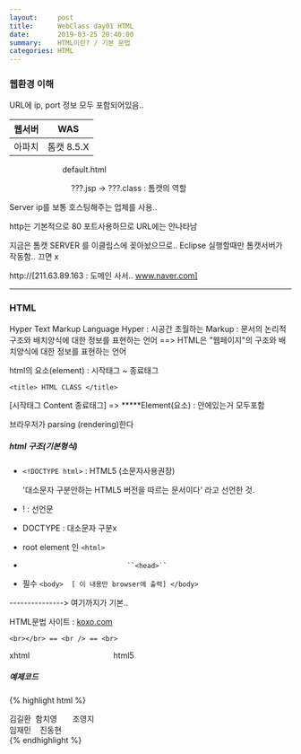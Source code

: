 ```yaml
---
layout:     post
title:      WebClass day01 HTML
date:       2019-03-25 20:40:00
summary:    HTML이란? / 기본 문법
categories: HTML
---
```

### 웹환경 이해
URL에 ip, port 정보 모두 포함되어있음..

| 웹서버 | WAS     |
|-------|---------|
| 아파치 |톰캣 8.5.X|

&nbsp;&nbsp;&nbsp;&nbsp;&nbsp;&nbsp;&nbsp;&nbsp;&nbsp;&nbsp;&nbsp;&nbsp;&nbsp;&nbsp;&nbsp;&nbsp;&nbsp;&nbsp;&nbsp;&nbsp;&nbsp;&nbsp;&nbsp;&nbsp;default.html

&nbsp;&nbsp;&nbsp;&nbsp;&nbsp;&nbsp;&nbsp;&nbsp;&nbsp;&nbsp;&nbsp;&nbsp;&nbsp;&nbsp;&nbsp;&nbsp;&nbsp;&nbsp;&nbsp;&nbsp;&nbsp;&nbsp;&nbsp;&nbsp;&nbsp;&nbsp;&nbsp;&nbsp;???.jsp -> ???.class : 톰캣의 역할
             
  
Server ip를 보통 호스팅해주는 업체를 사용.. 

http는 기본적으로 80 포트사용하므로 URL에는 안나타남 

지금은 톰캣 SERVER 를 이클립스에 꽂아놨으므로..
Eclipse 실행할때만 톰캣서버가 작동함.. 끄면 x

http://[211.63.89.163 : 도메인 사서.. www.naver.com]


-------------------------------------------
### HTML 
Hyper Text Markup Language
Hyper : 시공간 초월하는
Markup : 문서의 논리적 구조와 배치양식에 대한 정보를 표현하는 언어
==> HTML은 "웹페이지"의 구조와 배치양식에 대한 정보를 표현하는 언어

html의 요소(element) : 시작태그 ~ 종료태그

``<title> HTML CLASS </title>``

[시작태그 	   Content      종료태그] =>
*****Element(요소) : 안에있는거 모두포함

브라우저가 parsing (rendering)한다

##### html 구조(기본형식)
- ``<!DOCTYPE html>`` : HTML5 (소문자사용권장)

  '대소문자 구분안하는 HTML5 버전을 따르는 문서이다' 라고  선언한 것.
 - ! : 선언문
 -  DOCTYPE : 대소문자 구분x

- root element 인 ``<html>``
- 								``<head>``
- 필수 							``<body>  [	이 내용만 browser에 출력] </body>``
  
---------------> 여기까지가 기본.. 

HTML문법 사이트 : [koxo.com](http://koxo.com/)

``<br></br> == <br /> == <br>``

xhtml&nbsp;&nbsp;&nbsp;&nbsp;&nbsp;&nbsp;&nbsp;&nbsp;&nbsp;&nbsp;&nbsp;&nbsp;&nbsp;&nbsp;&nbsp;&nbsp;&nbsp;&nbsp;&nbsp;&nbsp;&nbsp;&nbsp;&nbsp;&nbsp;&nbsp;&nbsp;&nbsp;&nbsp;&nbsp;&nbsp;&nbsp;&nbsp;&nbsp;&nbsp;&nbsp;&nbsp;&nbsp;&nbsp;html5


##### 예제코드
{% highlight html %}
<!DOCTYPE html>
<html> <!-- 주석처리 -->
	<head> <!--  Contains metadata and window title information for the document-->
	<meta charset="UTF-8"> <!--Defines metadata information for the document  -->
	<title>ex02.html</title> <!-- The document title, displayed in the browser's title bar -->
	</head>
<body> <!--The document body. Contains all the content for the page. -->
<!-- space하든, tab하든 enter하든 웹페이지 화면상에는 모두 공백 1칸-->
<!-- html의 예약문자는 [문자엔티티(개체)]로 대체된다
사용 :    &엔티티이름;
&nbsp; == non breaking sapce == 공백( space )
  -->
 김길환 &nbsp;함치영&nbsp;&nbsp;&nbsp;&nbsp;&nbsp;&nbsp;          조영지<br><!-- Enter : Forces a line [br]eak -->
임재민&nbsp;&nbsp;&nbsp;	진동현
<br>
</body>
</html>
{% endhighlight %}